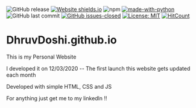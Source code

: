 
![GitHub release](https://img.shields.io/github/release/DhruvDoshi/DhruvDoshi.github.io.svg?style=popout-square)
[![Website shields.io](https://img.shields.io/website-up-down-green-red/http/shields.io.svg)](https://dhruvdoshi.github.io/)
![npm](https://img.shields.io/npm/dm/gitfolio.svg?style=popout-square) 
[![made-with-python](https://img.shields.io/badge/Made%20with-Python-1f425f.svg)](https://www.python.org/)
![GitHub last commit](https://img.shields.io/github/last-commit/DhruvDoshi/DhruvDoshi.github.io.svg?style=popout-square)
[![GitHub issues-closed](https://img.shields.io/github/issues-closed/DhruvDoshi/DhruvDoshi.github.io.svg)](https://github.com/DhruvDoshi/DhruvDoshi.github.io/issues)
[![License: MIT](https://img.shields.io/badge/License-MIT-yellow.svg?style=popout-square)](https://opensource.org/licenses/MIT)
[![HitCount](http://hits.dwyl.io/DhruvDoshi/DhruvDoshi.github.io.svg)](http://hits.dwyl.io/DhruvDoshi/DhruvDoshi.github.io)


# DhruvDoshi.github.io
This is my Personal Website 

I developed it on 12/03/2020 -- The first launch 
this website gets updated each month 

Developed with simple HTML, CSS and JS

For anything just get me to my linkedln !!
